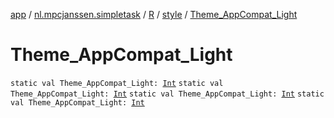 [app](../../../index.md) / [nl.mpcjanssen.simpletask](../../index.md) / [R](../index.md) / [style](index.md) / [Theme_AppCompat_Light](.)

# Theme_AppCompat_Light

`static val Theme_AppCompat_Light: `[`Int`](https://kotlinlang.org/api/latest/jvm/stdlib/kotlin/-int/index.html)
`static val Theme_AppCompat_Light: `[`Int`](https://kotlinlang.org/api/latest/jvm/stdlib/kotlin/-int/index.html)
`static val Theme_AppCompat_Light: `[`Int`](https://kotlinlang.org/api/latest/jvm/stdlib/kotlin/-int/index.html)
`static val Theme_AppCompat_Light: `[`Int`](https://kotlinlang.org/api/latest/jvm/stdlib/kotlin/-int/index.html)
